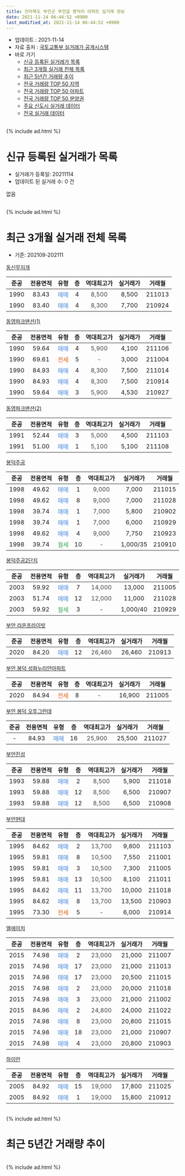 ```yaml
---
title: 전라북도 부안군 부안읍 봉덕리 아파트 실거래 정보
date: 2021-11-14 06:44:52 +0900
last_modified_at: 2021-11-14 06:44:52 +0900
---
```


* 업데이트 : 2021-11-14
* 자료 출처 : [국토교통부 실거래가 공개시스템](http://rt.molit.go.kr)
* 바로 가기
    * [신규 등록된 실거래가 목록](#신규-등록된-실거래가-목록)
    * [최근 3개월 실거래 전체 목록](#최근-3개월-실거래-전체-목록)
    * [최근 5년간 거래량 추이](#최근-5년간-거래량-추이)
    * [전국 거래량 TOP 50 지역](https://inasie.github.io/apt-trade-info/최근-3개월-전국에서-가장-거래가-많이-발생한-지역)
    * [전국 거래량 TOP 50 아파트](https://inasie.github.io/apt-trade-info/최근-3개월-전국에서-가장-거래가-많이-발생한-아파트)
    * [전국 거래량 TOP 50 분양권](https://inasie.github.io/apt-trade-info/최근-3개월-전국에서-가장-거래가-많이-발생한-분양권)
    * [주요 신도시 실거래 데이터](https://inasie.github.io/apt-trade-info/주요-신도시)
    * [전국 실거래 데이터](https://inasie.github.io/apt-trade-info/전국)
<br>
{% include ad.html %}
<br>

# 신규 등록된 실거래가 목록
* 실거래가 등록일: 20211114
* 업데이트 된 실거래 수: 0 건

없음

<br>
{% include ad.html %}
<br>

# 최근 3개월 실거래 전체 목록
* 기준: 202109-202111


[동신무지개](https://search.naver.com/search.naver?query=%EC%A0%84%EB%9D%BC%EB%B6%81%EB%8F%84+%EB%B6%80%EC%95%88%EA%B5%B0+%EB%B6%80%EC%95%88%EC%9D%8D+%EB%B4%89%EB%8D%95%EB%A6%AC+%EB%8F%99%EC%8B%A0%EB%AC%B4%EC%A7%80%EA%B0%9C)

|준공|전용면적|유형|층|역대최고가|실거래가|거래월|
|:---:|:---:|:---:|:---:|:---:|:---:|:---:|
|1990|83.43|<span style="color:#4285f3">매매</span>|4|<span style="color:#444444">8,500</span>|8,500|211013|
|1990|83.40|<span style="color:#4285f3">매매</span>|4|<span style="color:#444444">8,300</span>|7,700|210924|

[동영파크맨션(1)](https://search.naver.com/search.naver?query=%EC%A0%84%EB%9D%BC%EB%B6%81%EB%8F%84+%EB%B6%80%EC%95%88%EA%B5%B0+%EB%B6%80%EC%95%88%EC%9D%8D+%EB%B4%89%EB%8D%95%EB%A6%AC+%EB%8F%99%EC%98%81%ED%8C%8C%ED%81%AC%EB%A7%A8%EC%85%98%281%29)

|준공|전용면적|유형|층|역대최고가|실거래가|거래월|
|:---:|:---:|:---:|:---:|:---:|:---:|:---:|
|1990|59.64|<span style="color:#4285f3">매매</span>|4|<span style="color:#444444">5,900</span>|4,100|211106|
|1990|69.61|<span style="color:#ff5a00">전세</span>|5|<span style="color:#444444">-</span>|3,000|211004|
|1990|84.93|<span style="color:#4285f3">매매</span>|4|<span style="color:#444444">8,300</span>|7,500|211014|
|1990|84.93|<span style="color:#4285f3">매매</span>|4|<span style="color:#444444">8,300</span>|7,500|210914|
|1990|59.64|<span style="color:#4285f3">매매</span>|3|<span style="color:#444444">5,900</span>|4,530|210927|

[동영파크맨션(2)](https://search.naver.com/search.naver?query=%EC%A0%84%EB%9D%BC%EB%B6%81%EB%8F%84+%EB%B6%80%EC%95%88%EA%B5%B0+%EB%B6%80%EC%95%88%EC%9D%8D+%EB%B4%89%EB%8D%95%EB%A6%AC+%EB%8F%99%EC%98%81%ED%8C%8C%ED%81%AC%EB%A7%A8%EC%85%98%282%29)

|준공|전용면적|유형|층|역대최고가|실거래가|거래월|
|:---:|:---:|:---:|:---:|:---:|:---:|:---:|
|1991|52.44|<span style="color:#4285f3">매매</span>|3|<span style="color:#444444">5,000</span>|4,500|211103|
|1991|51.00|<span style="color:#4285f3">매매</span>|1|<span style="color:#444444">5,100</span>|5,100|211108|

[봉덕주공](https://search.naver.com/search.naver?query=%EC%A0%84%EB%9D%BC%EB%B6%81%EB%8F%84+%EB%B6%80%EC%95%88%EA%B5%B0+%EB%B6%80%EC%95%88%EC%9D%8D+%EB%B4%89%EB%8D%95%EB%A6%AC+%EB%B4%89%EB%8D%95%EC%A3%BC%EA%B3%B5)

|준공|전용면적|유형|층|역대최고가|실거래가|거래월|
|:---:|:---:|:---:|:---:|:---:|:---:|:---:|
|1998|49.62|<span style="color:#4285f3">매매</span>|1|<span style="color:#444444">9,000</span>|7,000|211015|
|1998|49.62|<span style="color:#4285f3">매매</span>|8|<span style="color:#444444">9,000</span>|7,000|211028|
|1998|39.74|<span style="color:#4285f3">매매</span>|1|<span style="color:#444444">7,000</span>|5,800|210902|
|1998|39.74|<span style="color:#4285f3">매매</span>|1|<span style="color:#444444">7,000</span>|6,000|210929|
|1998|49.62|<span style="color:#4285f3">매매</span>|4|<span style="color:#444444">9,000</span>|7,750|210923|
|1998|39.74|<span style="color:#34a853">월세</span>|10|<span style="color:#444444">-</span>|1,000/35|210910|

[봉덕주공2단지](https://search.naver.com/search.naver?query=%EC%A0%84%EB%9D%BC%EB%B6%81%EB%8F%84+%EB%B6%80%EC%95%88%EA%B5%B0+%EB%B6%80%EC%95%88%EC%9D%8D+%EB%B4%89%EB%8D%95%EB%A6%AC+%EB%B4%89%EB%8D%95%EC%A3%BC%EA%B3%B52%EB%8B%A8%EC%A7%80)

|준공|전용면적|유형|층|역대최고가|실거래가|거래월|
|:---:|:---:|:---:|:---:|:---:|:---:|:---:|
|2003|59.92|<span style="color:#4285f3">매매</span>|7|<span style="color:#444444">14,000</span>|13,000|211005|
|2003|51.74|<span style="color:#4285f3">매매</span>|12|<span style="color:#444444">12,000</span>|11,000|211028|
|2003|59.92|<span style="color:#34a853">월세</span>|3|<span style="color:#444444">-</span>|1,000/40|210929|

[부안 라온프라이빗](https://search.naver.com/search.naver?query=%EC%A0%84%EB%9D%BC%EB%B6%81%EB%8F%84+%EB%B6%80%EC%95%88%EA%B5%B0+%EB%B6%80%EC%95%88%EC%9D%8D+%EB%B4%89%EB%8D%95%EB%A6%AC+%EB%B6%80%EC%95%88+%EB%9D%BC%EC%98%A8%ED%94%84%EB%9D%BC%EC%9D%B4%EB%B9%97)

|준공|전용면적|유형|층|역대최고가|실거래가|거래월|
|:---:|:---:|:---:|:---:|:---:|:---:|:---:|
|2020|84.20|<span style="color:#4285f3">매매</span>|12|<span style="color:#444444">26,460</span>|26,460|210913|

[부안 봉덕 성화누리안아파트](https://search.naver.com/search.naver?query=%EC%A0%84%EB%9D%BC%EB%B6%81%EB%8F%84+%EB%B6%80%EC%95%88%EA%B5%B0+%EB%B6%80%EC%95%88%EC%9D%8D+%EB%B4%89%EB%8D%95%EB%A6%AC+%EB%B6%80%EC%95%88+%EB%B4%89%EB%8D%95+%EC%84%B1%ED%99%94%EB%88%84%EB%A6%AC%EC%95%88%EC%95%84%ED%8C%8C%ED%8A%B8)

|준공|전용면적|유형|층|역대최고가|실거래가|거래월|
|:---:|:---:|:---:|:---:|:---:|:---:|:---:|
|2020|84.94|<span style="color:#ff5a00">전세</span>|8|<span style="color:#444444">-</span>|16,900|211005|

[부안 봉덕 오투그란데](https://search.naver.com/search.naver?query=%EC%A0%84%EB%9D%BC%EB%B6%81%EB%8F%84+%EB%B6%80%EC%95%88%EA%B5%B0+%EB%B6%80%EC%95%88%EC%9D%8D+%EB%B4%89%EB%8D%95%EB%A6%AC+%EB%B6%80%EC%95%88+%EB%B4%89%EB%8D%95+%EC%98%A4%ED%88%AC%EA%B7%B8%EB%9E%80%EB%8D%B0)

|준공|전용면적|유형|층|역대최고가|실거래가|거래월|
|:---:|:---:|:---:|:---:|:---:|:---:|:---:|
|-|84.93|<span style="color:#4285f3">매매</span>|16|<span style="color:#444444">25,900</span>|25,500|211027|

[부안진성](https://search.naver.com/search.naver?query=%EC%A0%84%EB%9D%BC%EB%B6%81%EB%8F%84+%EB%B6%80%EC%95%88%EA%B5%B0+%EB%B6%80%EC%95%88%EC%9D%8D+%EB%B4%89%EB%8D%95%EB%A6%AC+%EB%B6%80%EC%95%88%EC%A7%84%EC%84%B1)

|준공|전용면적|유형|층|역대최고가|실거래가|거래월|
|:---:|:---:|:---:|:---:|:---:|:---:|:---:|
|1993|59.88|<span style="color:#4285f3">매매</span>|2|<span style="color:#444444">8,500</span>|5,900|211018|
|1993|59.88|<span style="color:#4285f3">매매</span>|12|<span style="color:#444444">8,500</span>|6,500|210907|
|1993|59.88|<span style="color:#4285f3">매매</span>|12|<span style="color:#444444">8,500</span>|6,500|210908|

[부안현대](https://search.naver.com/search.naver?query=%EC%A0%84%EB%9D%BC%EB%B6%81%EB%8F%84+%EB%B6%80%EC%95%88%EA%B5%B0+%EB%B6%80%EC%95%88%EC%9D%8D+%EB%B4%89%EB%8D%95%EB%A6%AC+%EB%B6%80%EC%95%88%ED%98%84%EB%8C%80)

|준공|전용면적|유형|층|역대최고가|실거래가|거래월|
|:---:|:---:|:---:|:---:|:---:|:---:|:---:|
|1995|84.62|<span style="color:#4285f3">매매</span>|2|<span style="color:#444444">13,700</span>|9,800|211103|
|1995|59.81|<span style="color:#4285f3">매매</span>|8|<span style="color:#444444">10,500</span>|7,550|211001|
|1995|59.81|<span style="color:#4285f3">매매</span>|3|<span style="color:#444444">10,500</span>|7,300|211005|
|1995|59.81|<span style="color:#4285f3">매매</span>|13|<span style="color:#444444">10,500</span>|8,100|211011|
|1995|84.62|<span style="color:#4285f3">매매</span>|11|<span style="color:#444444">13,700</span>|10,000|211018|
|1995|84.62|<span style="color:#4285f3">매매</span>|8|<span style="color:#444444">13,700</span>|13,500|210903|
|1995|73.30|<span style="color:#ff5a00">전세</span>|5|<span style="color:#444444">-</span>|6,000|210914|

[엘에이치](https://search.naver.com/search.naver?query=%EC%A0%84%EB%9D%BC%EB%B6%81%EB%8F%84+%EB%B6%80%EC%95%88%EA%B5%B0+%EB%B6%80%EC%95%88%EC%9D%8D+%EB%B4%89%EB%8D%95%EB%A6%AC+%EC%97%98%EC%97%90%EC%9D%B4%EC%B9%98)

|준공|전용면적|유형|층|역대최고가|실거래가|거래월|
|:---:|:---:|:---:|:---:|:---:|:---:|:---:|
|2015|74.98|<span style="color:#4285f3">매매</span>|2|<span style="color:#444444">23,000</span>|21,000|211007|
|2015|74.98|<span style="color:#4285f3">매매</span>|17|<span style="color:#444444">23,000</span>|21,000|211013|
|2015|74.98|<span style="color:#4285f3">매매</span>|17|<span style="color:#444444">23,000</span>|20,500|211015|
|2015|74.98|<span style="color:#4285f3">매매</span>|2|<span style="color:#444444">23,000</span>|20,000|211018|
|2015|74.98|<span style="color:#4285f3">매매</span>|3|<span style="color:#444444">23,000</span>|21,000|211002|
|2015|84.96|<span style="color:#4285f3">매매</span>|2|<span style="color:#444444">24,800</span>|24,000|211022|
|2015|74.98|<span style="color:#4285f3">매매</span>|8|<span style="color:#444444">23,000</span>|20,800|211015|
|2015|74.98|<span style="color:#4285f3">매매</span>|18|<span style="color:#444444">23,000</span>|21,000|210907|
|2015|74.98|<span style="color:#4285f3">매매</span>|4|<span style="color:#444444">23,000</span>|20,800|210903|

[하이안](https://search.naver.com/search.naver?query=%EC%A0%84%EB%9D%BC%EB%B6%81%EB%8F%84+%EB%B6%80%EC%95%88%EA%B5%B0+%EB%B6%80%EC%95%88%EC%9D%8D+%EB%B4%89%EB%8D%95%EB%A6%AC+%ED%95%98%EC%9D%B4%EC%95%88)

|준공|전용면적|유형|층|역대최고가|실거래가|거래월|
|:---:|:---:|:---:|:---:|:---:|:---:|:---:|
|2005|84.92|<span style="color:#4285f3">매매</span>|15|<span style="color:#444444">19,000</span>|17,800|211025|
|2005|84.92|<span style="color:#4285f3">매매</span>|1|<span style="color:#444444">19,000</span>|15,800|210912|


<br>
{% include ad.html %}
<br>

# 최근 5년간 거래량 추이


<div style="width:100%;">
    <canvas id="deal_progress" height="200"></canvas>
</div>

<script>
new Chart(document.getElementById("deal_progress"), {
    type: 'line',
    data: {
        labels: ['201611','201612','201701','201702','201703','201704','201705','201706','201707','201708','201709','201710','201711','201712','201801','201802','201803','201804','201805','201806','201807','201808','201809','201810','201811','201812','201901','201902','201903','201904','201905','201906','201907','201908','201909','201910','201911','201912','202001','202002','202003','202004','202005','202006','202007','202008','202009','202010','202011','202012','202101','202102','202103','202104','202105','202106','202107','202108','202109','202110','202111'],
        datasets: [{
            label: '매매',
            pointRadius: 1,
            data: [9, 13, 9, 22, 28, 14, 13, 10, 13, 13, 8, 11, 10, 13, 58, 32, 69, 24, 41, 13, 12, 11, 7, 15, 11, 14, 12, 12, 18, 13, 11, 11, 18, 22, 19, 25, 21, 23, 11, 29, 34, 59, 55, 31, 35, 18, 20, 17, 30, 24, 21, 13, 25, 46, 30, 16, 20, 10, 13, 20, 4],
            borderColor: "rgba(255, 201, 14, 1)",
            backgroundColor: "rgba(255, 201, 14, 0.5)",
            fill: false,
            lineTension: 0
        },{
            label: '전월세',
            pointRadius: 1,
            data: [1, 1, 5, 7, 12, 3, 3, 4, 2, 4, 2, 2, 2, 3, 3, 1, 3, 1, 2, 4, 2, 1, 2, 3, 1, 3, 3, 4, 9, 2, 2, 1, 8, 2, 5, 7, 3, 6, 5, 6, 5, 12, 8, 12, 6, 9, 8, 4, 7, 4, 4, 14, 6, 6, 9, 7, 4, 1, 3, 2, 0],
            borderColor: "rgba(0, 141, 185, 1)",
            backgroundColor: "rgba(0, 141, 185, 0.5)",
            fill: false,
            lineTension: 0
        }
        ]
    },
    options: {
        responsive: true,
        title: {
            display: false
        },
        tooltips: {
            mode: 'index',
            intersect: false
        },
        hover: {
            mode: 'nearest',
            intersect: true
        },
        scales: {
            xAxes: [{
                display: true,
                scaleLabel: {
                    display: true,
                    labelString: '년/월'
                }
            }],
            yAxes: [{
                display: true,
                ticks: {
                    suggestedMin: 0,
                },
                scaleLabel: {
                    display: true,
                    labelString: '실거래 수'
                }
            }]
        }
    }
});

</script>


<br>
{% include ad.html %}
<br>

